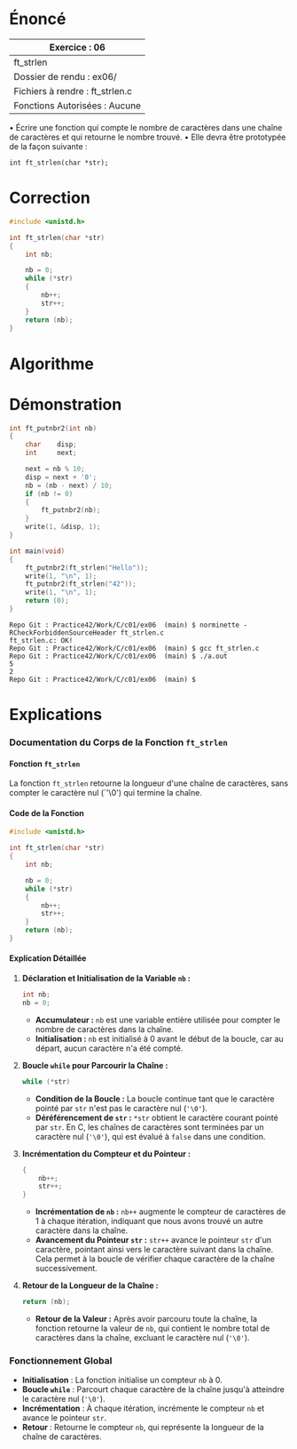 # Énoncé

| Exercice : 06                   |
| ------------------------------- |
| ft_strlen                       |
| Dossier de rendu : ex06/        |
| Fichiers à rendre : ft_strlen.c |
| Fonctions Autorisées : Aucune   |
• Écrire une fonction qui compte le nombre de caractères dans une chaîne de caractères et qui retourne le nombre trouvé.
• Elle devra être prototypée de la façon suivante :
```
int ft_strlen(char *str);
```
# Correction

```C
#include <unistd.h>

int	ft_strlen(char *str)
{
	int	nb;

	nb = 0;
	while (*str)
	{
		nb++;
		str++;
	}
	return (nb);
}
```
# Algorithme

# Démonstration

```C
int	ft_putnbr2(int nb)
{
	char	disp;
	int		next;

	next = nb % 10;
	disp = next + '0';
	nb = (nb - next) / 10;
	if (nb != 0)
	{
		ft_putnbr2(nb);
	}
	write(1, &disp, 1);
}

int	main(void)
{
	ft_putnbr2(ft_strlen("Hello"));
	write(1, "\n", 1);
	ft_putnbr2(ft_strlen("42"));
	write(1, "\n", 1);
	return (0);
}
```

```
Repo Git : Practice42/Work/C/c01/ex06  (main) $ norminette -RCheckForbiddenSourceHeader ft_strlen.c 
ft_strlen.c: OK!
Repo Git : Practice42/Work/C/c01/ex06  (main) $ gcc ft_strlen.c 
Repo Git : Practice42/Work/C/c01/ex06  (main) $ ./a.out 
5
2
Repo Git : Practice42/Work/C/c01/ex06  (main) $ 
```
# Explications

### Documentation du Corps de la Fonction `ft_strlen`

#### Fonction `ft_strlen`

La fonction `ft_strlen` retourne la longueur d'une chaîne de caractères, sans compter le caractère nul (`'\0') qui termine la chaîne.

#### Code de la Fonction

```c
#include <unistd.h>

int	ft_strlen(char *str)
{
	int	nb;

	nb = 0;
	while (*str)
	{
		nb++;
		str++;
	}
	return (nb);
}
```

#### Explication Détaillée

1. **Déclaration et Initialisation de la Variable `nb` :**

    ```c
    int nb;
    nb = 0;
    ```

    - **Accumulateur :** `nb` est une variable entière utilisée pour compter le nombre de caractères dans la chaîne.
    - **Initialisation :** `nb` est initialisé à 0 avant le début de la boucle, car au départ, aucun caractère n'a été compté.

2. **Boucle `while` pour Parcourir la Chaîne :**

    ```c
    while (*str)
    ```

    - **Condition de la Boucle :** La boucle continue tant que le caractère pointé par `str` n'est pas le caractère nul (`'\0'`).
    - **Déréférencement de `str` :** `*str` obtient le caractère courant pointé par `str`. En C, les chaînes de caractères sont terminées par un caractère nul (`'\0'`), qui est évalué à `false` dans une condition.

3. **Incrémentation du Compteur et du Pointeur :**

    ```c
    {
        nb++;
        str++;
    }
    ```

    - **Incrémentation de `nb` :** `nb++` augmente le compteur de caractères de 1 à chaque itération, indiquant que nous avons trouvé un autre caractère dans la chaîne.
    - **Avancement du Pointeur `str` :** `str++` avance le pointeur `str` d'un caractère, pointant ainsi vers le caractère suivant dans la chaîne. Cela permet à la boucle de vérifier chaque caractère de la chaîne successivement.

4. **Retour de la Longueur de la Chaîne :**

    ```c
    return (nb);
    ```

    - **Retour de la Valeur :** Après avoir parcouru toute la chaîne, la fonction retourne la valeur de `nb`, qui contient le nombre total de caractères dans la chaîne, excluant le caractère nul (`'\0'`).

### Fonctionnement Global

- **Initialisation** : La fonction initialise un compteur `nb` à 0.
- **Boucle `while`** : Parcourt chaque caractère de la chaîne jusqu'à atteindre le caractère nul (`'\0'`).
- **Incrémentation** : À chaque itération, incrémente le compteur `nb` et avance le pointeur `str`.
- **Retour** : Retourne le compteur `nb`, qui représente la longueur de la chaîne de caractères.